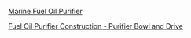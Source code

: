 [Marine Fuel Oil Purifier](https://youtu.be/2HI_dsnKRtg)

[Fuel Oil Purifier Construction - Purifier Bowl and Drive](https://youtu.be/28vO3U_k6vU)
